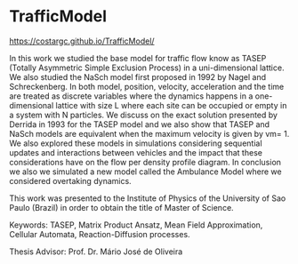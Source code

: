 # TrafficModel

https://costargc.github.io/TrafficModel/

In this work we studied the base model for traffic flow know as TASEP (Totally Asymmetric Simple Exclusion Process) in a uni-dimensional lattice. We also studied the NaSch model first proposed in 1992 by Nagel and Schreckenberg.  In both model, position, velocity, acceleration and the time are treated as discrete variables where the dynamics happens in a one-dimensional lattice with size L where each site can be occupied or empty in a system with N particles. We discuss on the exact solution presented by Derrida in 1993 for the TASEP model and we also show that TASEP and NaSch models are equivalent when the maximum velocity is given by vm= 1. We also explored these models in simulations considering sequential updates and interactions between vehicles and the impact that these considerations have on the flow per density profile diagram.  In conclusion we also we simulated a new model called the Ambulance Model where we considered overtaking dynamics.

This work was presented to the Institute of Physics of the University of Sao Paulo (Brazil) in order to obtain the title of Master of Science.

Keywords: TASEP, Matrix Product Ansatz, Mean Field Approximation, Cellular Automata, Reaction-Diffusion processes.

Thesis Advisor: Prof. Dr. Mário José de Oliveira
